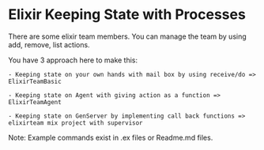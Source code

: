 # Elixir Keeping State with Processes

There are some elixir team members. You can manage the team by using add, remove, list actions.

You have 3 approach here to make this:

    - Keeping state on your own hands with mail box by using receive/do => ElixirTeamBasic

    - Keeping state on Agent with giving action as a function => ElixirTeamAgent

    - Keeping state on GenServer by implementing call back functions => elixirteam mix project with supervisor

Note: Example commands exist in .ex files or Readme.md files.